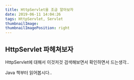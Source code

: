 ```yaml
---
title: HttpServlet을 조금 알아보자
date: 2019-06-11 14:04:26
tags: HttpServlet, Servlet
thumbnailImage: 
thumbnailImagePosition: right
---
```

## HttpServlet 파헤쳐보자

HttpServlet에 대해서 이것저것 검색해보면서 확인하면서 드는생각..

Java 책부터 읽어봅시다..